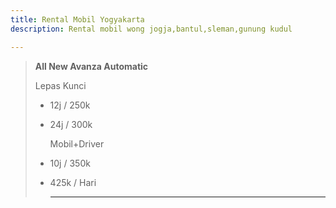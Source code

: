 ```yaml
---
title: Rental Mobil Yogyakarta
description: Rental mobil wong jogja,bantul,sleman,gunung kudul

---
```

> **All New Avanza Automatic**
>
> Lepas Kunci
>
> * 12j / 250k
> * 24j / 300k
>
>   Mobil+Driver
> * 10j / 350k
> * 425k / Hari
>
>     <hr>